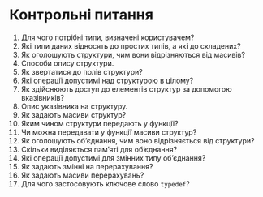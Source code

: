 # Контрольні питання

1. Для чого потрібні типи, визначені користувачем?
1. Які типи даних відносять до простих типів, а які до складених?
1. Як оголошують структури, чим вони відрізняються від масивів?
1. Способи опису структури.
1. Як звертатися до полів структури?
1. Які операції допустимі над структурою в цілому?
1. Як здійснюють доступ до елементів структур за допомогою вказівників?
1. Опис указівника на структуру.
1. Як задають масиви структур?
1. Яким чином структури передають у функції?
1. Чи можна передавати у функції масиви структур?
1. Як оголошують об’єднання, чим воно відрізняється від структури?
1. Скільки виділяється пам’яті для об’єднання?
1. Які операції допустимі для змінних типу об’єднання?
1. Як задають змінні на перерахування?
1. Як задають масиви перерахувань?
1. Для чого застосовують ключове слово `typedef`?
